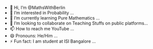 - 👋 Hi, I’m @MathsWithBerlin
- 👀 I’m interested in Probability ...
- 🌱 I’m currently learning Pure Mathematics ...
- 💞️ I’m looking to collaborate on Teaching Stuffs on public platforms...
- 📫 How to reach me YouTube ...
- 😄 Pronouns: He/Him ...
- ⚡ Fun fact: I am student at ISI Bangalore ...

<!---
MathsWithBerlin/MathsWithBerlin is a ✨ special ✨ repository because its `README.md` (this file) appears on your GitHub profile.
You can click the Preview link to take a look at your changes.
--->
